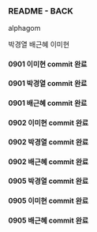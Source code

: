 ### README - BACK

alphagom

박경열 
배근혜
이미현

#### 0901 이미현 commit 완료
#### 0901 박경열 commit 완료
#### 0901 배근혜 commit 완료

#### 0902 이미현 commit 완료
#### 0902 박경열 commit 완료
#### 0902 배근혜 commit 완료

#### 0905 박경열 commit 완료
#### 0905 이미현 commit 완료
#### 0905 배근혜 commit 완료
